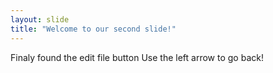 ```yaml
---
layout: slide
title: "Welcome to our second slide!"
---
```

Finaly found the edit file button
Use the left arrow to go back!
